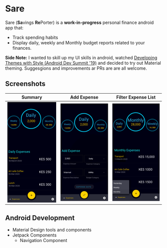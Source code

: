 # Sare
Sare (**Sa**vings **Re**Porter) is a **work-in-progress** personal finance android app that:
 * Track spending habits
 * Display daily, weekly and Monthly budget reports related to your finances.

**Side Note:** I wanted to skill up my UI skills in android, watched [Developing Themes with Style (Android Dev Summit '19)](https://www.youtube.com/watch?v=Owkf8DhAOSo&t=1282s) and decided to try out Material theming. Suggesgions and improvements ar PRs are are all welcome.


## Screenshots
| Summary | Add Expense | Filter Expense List |
| ------- | ----------- | ------------------- |
| ![Summary](/screenshots/summary.png) | ![Add Expense](/screenshots/add_expenses.png) | ![Filter Expenses](/screenshots/filter_list.png)|

##  Android Development
* Material Design tools and components
* Jetpack Components
   * Navigation Component
